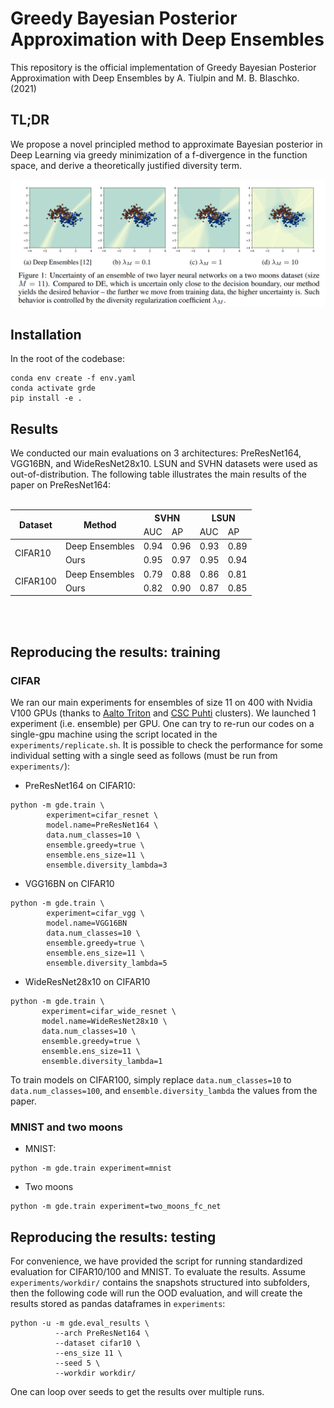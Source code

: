 # Greedy Bayesian Posterior Approximation with Deep Ensembles

This repository is the official implementation of Greedy Bayesian Posterior Approximation with Deep Ensembles by A.
Tiulpin and M. B. Blaschko. (2021)
## TL;DR
We propose a novel principled method to approximate Bayesian posterior in Deep Learning via greedy minimization of a f-divergence in the function space, and derive a theoretically justified diversity term.

<center>
<img src="https://github.com/MIPT-Oulu/greedy_ensembles_training/blob/main/assets/main_figure.png" width="900"/> 
</center>


## Installation

In the root of the codebase:

```
conda env create -f env.yaml
conda activate grde
pip install -e .
```

## Results
We conducted our main evaluations on 3 architectures: PreResNet164, VGG16BN, and WideResNet28x10. 
LSUN and SVHN datasets were used as out-of-distribution. The following table illustrates the main results of the paper on PreResNet164:
</br>
</br>

<table class="tg">
<thead>
  <tr>
    <th class="tg-fymr" rowspan="2">Dataset</th>
    <th class="tg-fymr" rowspan="2">Method</th>
    <th class="tg-7btt" colspan="2">SVHN</th>
    <th class="tg-7btt" colspan="2">LSUN</th>
  </tr>
  <tr>
    <td class="tg-fymr">AUC</td>
    <td class="tg-fymr">AP</td>
    <td class="tg-fymr">AUC</td>
    <td class="tg-fymr">AP</td>
  </tr>
</thead>
<tbody>
  <tr>
    <td class="tg-0pky" rowspan="2">CIFAR10</td>
    <td class="tg-0pky">Deep Ensembles</td>
    <td class="tg-0pky">0.94</td>
    <td class="tg-0pky">0.96</td>
    <td class="tg-0pky">0.93</td>
    <td class="tg-0pky">0.89</td>
  </tr>
  <tr>
    <td class="tg-0pky">Ours</td>
    <td class="tg-fymr">0.95</td>
    <td class="tg-fymr">0.97</td>
    <td class="tg-fymr">0.95</td>
    <td class="tg-fymr">0.94</td>
  </tr>
  <tr>
    <td class="tg-0pky" rowspan="2">CIFAR100</td>
    <td class="tg-0pky">Deep Ensembles</td>
    <td class="tg-0pky">0.79</td>
    <td class="tg-0pky">0.88</td>
    <td class="tg-0pky">0.86</td>
    <td class="tg-0pky">0.81</td>
  </tr>
  <tr>
    <td class="tg-0pky">Ours</td>
    <td class="tg-fymr">0.82</td>
    <td class="tg-fymr">0.90</td>
    <td class="tg-fymr">0.87</td>
    <td class="tg-fymr">0.85</td>
  </tr>
</tbody>
</table>
</br>
</br>

## Reproducing the results: training

### CIFAR
We ran our main experiments for ensembles of size 11 on 400 with Nvidia V100 GPUs 
(thanks to [Aalto Triton](https://scicomp.aalto.fi/triton/) and [CSC Puhti](https://docs.csc.fi/computing/overview/) clusters). We launched 1 experiment (i.e.
ensemble) per GPU. One can try to re-run our codes on a single-gpu machine using the script located in the `experiments/replicate.sh`. 
It is possible to check the performance for some individual setting with a single seed as follows (must be run from `experiments/`):

* PreResNet164 on CIFAR10:
```
python -m gde.train \
        experiment=cifar_resnet \
        model.name=PreResNet164 \
        data.num_classes=10 \
        ensemble.greedy=true \
        ensemble.ens_size=11 \
        ensemble.diversity_lambda=3 
```

* VGG16BN on CIFAR10
```
python -m gde.train \
        experiment=cifar_vgg \
        model.name=VGG16BN 
        data.num_classes=10 \
        ensemble.greedy=true \
        ensemble.ens_size=11 \
        ensemble.diversity_lambda=5 
```

* WideResNet28x10 on CIFAR10
```
python -m gde.train \
       experiment=cifar_wide_resnet \
       model.name=WideResNet28x10 \
       data.num_classes=10 \
       ensemble.greedy=true \
       ensemble.ens_size=11 \
       ensemble.diversity_lambda=1 
```

To train models on CIFAR100, simply replace `data.num_classes=10` to `data.num_classes=100`,
and `ensemble.diversity_lambda` the values from the paper.

### MNIST and two moons
* MNIST:
```
python -m gde.train experiment=mnist
```
* Two moons
```
python -m gde.train experiment=two_moons_fc_net
```

## Reproducing the results: testing
For convenience, we have provided the script for running standardized evaluation for CIFAR10/100 and MNIST.
To evaluate the results. Assume `experiments/workdir/` contains the snapshots structured into subfolders, then
the following code will run the OOD evaluation, and will create the results stored as pandas dataframes in `experiments`:

```
python -u -m gde.eval_results \
          --arch PreResNet164 \
          --dataset cifar10 \
          --ens_size 11 \
          --seed 5 \
          --workdir workdir/
```

One can loop over seeds to get the results over multiple runs.


